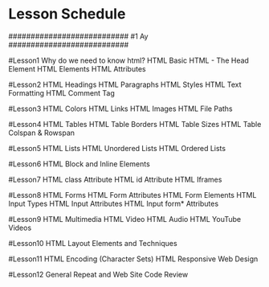 # Lesson Schedule

###########################
#1 Ay
###########################

#Lesson1
Why do we need to know html?
HTML Basic
HTML - The Head Element
HTML Elements
HTML Attributes

#Lesson2
HTML Headings
HTML Paragraphs
HTML Styles
HTML Text Formatting
HTML Comment Tag

#Lesson3
HTML Colors
HTML Links
HTML Images
HTML File Paths


#Lesson4
HTML Tables
HTML Table Borders
HTML Table Sizes
HTML Table Colspan & Rowspan


#Lesson5
HTML Lists
HTML Unordered Lists
HTML Ordered Lists

#Lesson6
HTML Block and Inline Elements

#Lesson7
HTML class Attribute
HTML id Attribute
HTML Iframes


#Lesson8
HTML Forms
HTML Form Attributes
HTML Form Elements
HTML Input Types
HTML Input Attributes
HTML Input form* Attributes


#Lesson9
HTML Multimedia
HTML Video
HTML Audio
HTML YouTube Videos


#Lesson10
HTML Layout Elements and Techniques

#Lesson11
HTML Encoding (Character Sets)
HTML Responsive Web Design

#Lesson12
General Repeat and Web Site Code Review





